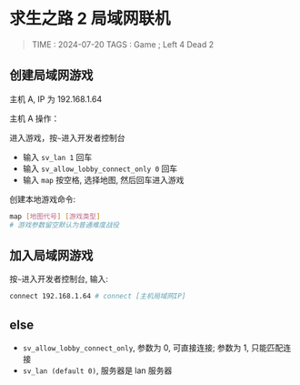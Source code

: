 # 求生之路 2 局域网联机

> TIME : 2024-07-20
> TAGS : Game ; Left 4 Dead 2

## 创建局域网游戏

主机 A, IP 为 192.168.1.64

主机 A 操作：

进入游戏，按`~`进入开发者控制台

- 输入 `sv_lan 1` 回车
- 输入 `sv_allow_lobby_connect_only 0` 回车
- 输入 `map` 按空格, 选择地图, 然后回车进入游戏

创建本地游戏命令:

```bash
map [地图代号] [游戏类型]
# 游戏参数留空默认为普通难度战役
```

## 加入局域网游戏

按`~`进入开发者控制台, 输入:

```bash
connect 192.168.1.64 # connect [主机局域网IP]
```

## else

- `sv_allow_lobby_connect_only`, 参数为 0, 可直接连接; 参数为 1, 只能匹配连接
- `sv_lan (default 0)`, 服务器是 lan 服务器
